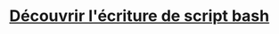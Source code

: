 # [Découvrir l'écriture de script bash](https://www.linkedin.com/learning/decouvrir-l-ecriture-de-scripts-en-bash/s-initier-aux-scripts-en-bash?autoSkip=true&autoplay=true&resume=false)
